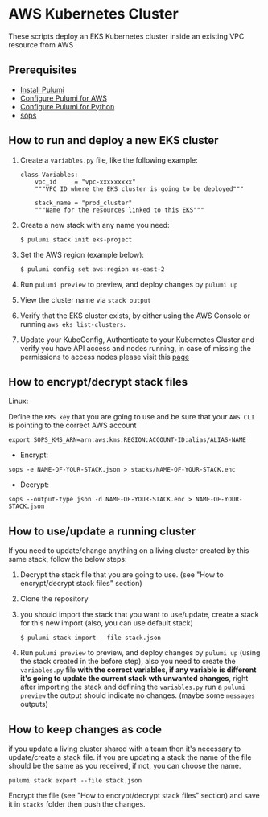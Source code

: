 # AWS Kubernetes Cluster

These scripts deploy an EKS Kubernetes cluster inside an existing VPC resource from AWS

## Prerequisites

- [Install Pulumi](https://www.pulumi.com/docs/get-started/install/)
- [Configure Pulumi for AWS](https://www.pulumi.com/docs/intro/cloud-providers/aws/setup/)
- [Configure Pulumi for Python](https://www.pulumi.com/docs/intro/languages/python/)
- [sops](https://github.com/mozilla/sops)
## How to run and deploy a new EKS cluster

1. Create a `variables.py` file, like the following example:

    ```
    class Variables:
        vpc_id     = "vpc-xxxxxxxxx"
        """VPC ID where the EKS cluster is going to be deployed"""
        
        stack_name = "prod_cluster"
        """Name for the resources linked to this EKS"""
    ```

2. Create a new stack with any name you need:

    ```
    $ pulumi stack init eks-project
    ```

3.  Set the AWS region (example below):

    ```
    $ pulumi config set aws:region us-east-2
    ```

4.  Run `pulumi preview` to preview, and deploy changes by `pulumi up` 
5.  View the cluster name via `stack output`
6.  Verify that the EKS cluster exists, by either using the AWS Console or running `aws eks list-clusters`.

7. Update your KubeConfig, Authenticate to your Kubernetes Cluster and verify you have API access and nodes running, in case of missing the permissions to access nodes please visit this [page](https://docs.aws.amazon.com/eks/latest/userguide/add-user-role.html)

## How to encrypt/decrypt stack files

Linux:

Define the `KMS key` that you are going to use and be sure that your `AWS CLI` is pointing to the correct AWS account
```
export SOPS_KMS_ARN=arn:aws:kms:REGION:ACCOUNT-ID:alias/ALIAS-NAME
```

- Encrypt:
```
sops -e NAME-OF-YOUR-STACK.json > stacks/NAME-OF-YOUR-STACK.enc
```

- Decrypt:
```
sops --output-type json -d NAME-OF-YOUR-STACK.enc > NAME-OF-YOUR-STACK.json
```

## How to use/update a running cluster
If you need to update/change anything on a living cluster created by this same stack, follow the below steps:

1. Decrypt the stack file that you are going to use. (see "How to encrypt/decrypt stack files" section)
2. Clone the repository
3. you should import the stack that you want to use/update, create a stack for this new import (also, you can use default stack)

    ```
    $ pulumi stack import --file stack.json
    ```
4. Run `pulumi preview` to preview, and deploy changes by `pulumi up`  (using the stack created in the before step), also you need to create the `variables.py` file **with the correct variables, if any variable is different it's going to update the current stack wth unwanted changes**, right after importing the stack and defining the `variables.py` run a `pulumi preview` the output should indicate no changes. (maybe some `messages` outputs)

## How to keep changes as code
if you update a living cluster shared with a team then it's necessary to update/create a stack file.
if you are updating a stack the name of the file should be the same as you received, if not, you can choose the name. 
```
pulumi stack export --file stack.json
```
Encrypt the file (see "How to encrypt/decrypt stack files" section) and save it in `stacks` folder then push the changes.